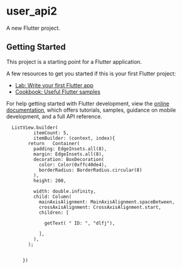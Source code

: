 # user_api2

A new Flutter project.

## Getting Started

This project is a starting point for a Flutter application.

A few resources to get you started if this is your first Flutter project:

- [Lab: Write your first Flutter app](https://docs.flutter.dev/get-started/codelab)
- [Cookbook: Useful Flutter samples](https://docs.flutter.dev/cookbook)

For help getting started with Flutter development, view the
[online documentation](https://docs.flutter.dev/), which offers tutorials,
samples, guidance on mobile development, and a full API reference.




      ListView.builder(
              itemCount: 5,
              itemBuilder: (context, index){
            return   Container(
              padding: EdgeInsets.all(8),
              margin: EdgeInsets.all(8),
              decoration: BoxDecoration(
                color: Color(0xffc40de4),
                borderRadius: BorderRadius.circular(8)
              ),
              height: 200,

              width: double.infinity,
              child: Column(
                mainAxisAlignment: MainAxisAlignment.spaceBetween,
                crossAxisAlignment: CrossAxisAlignment.start,
                children: [

                  getText( " ID: ", "dlfj"),

                ],
              ),
            );


          })

